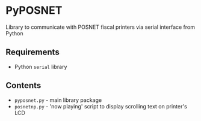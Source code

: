 PyPOSNET
========

Library to communicate with POSNET fiscal printers via serial interface from
Python

Requirements
------------

* Python ``serial`` library

Contents
--------

* ``pyposnet.py`` - main library package
* ``posnetnp.py`` - 'now playing' script to display scrolling text on printer's LCD

